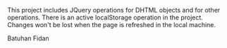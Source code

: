 This project includes JQuery operations for DHTML objects and for other operations.
There is an active localStorage operation in the project.
Changes won't be lost when the page is refreshed in the local machine.


Batuhan Fidan
